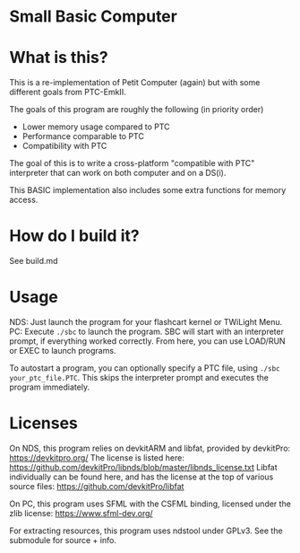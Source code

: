 # Small Basic Computer

# What is this?

This is a re-implementation of Petit Computer (again) but with some different
goals from PTC-EmkII.

The goals of this program are roughly the following (in priority order)
* Lower memory usage compared to PTC
* Performance comparable to PTC
* Compatibility with PTC

The goal of this is to write a cross-platform "compatible with PTC" interpreter
that can work on both computer and on a DS(i).

This BASIC implementation also includes some extra functions for memory access.

# How do I build it?

See build.md

# Usage

NDS: Just launch the program for your flashcart kernel or TWiLight Menu.
PC: Execute `./sbc` to launch the program. SBC will start with an interpreter prompt, if everything worked correctly. From here, you can use LOAD/RUN or EXEC to launch programs.

To autostart a program, you can optionally specify a PTC file, using `./sbc your_ptc_file.PTC`. This skips the interpreter prompt and executes the program immediately.

# Licenses

On NDS, this program relies on devkitARM and libfat, provided by devkitPro: https://devkitpro.org/
The license is listed here: https://github.com/devkitPro/libnds/blob/master/libnds_license.txt
Libfat individually can be found here, and has the license at the top of various source files: https://github.com/devkitPro/libfat

On PC, this program uses SFML with the CSFML binding, licensed under the zlib license: https://www.sfml-dev.org/

For extracting resources, this program uses ndstool under GPLv3. See the submodule for source + info.
